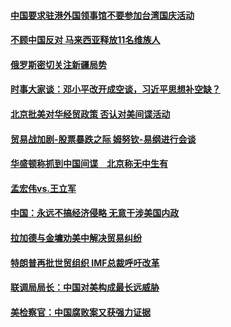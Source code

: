 #### [中国要求驻港外国领事馆不要参加台湾国庆活动](../pages/zyyyoeqqvi/4609397.md?t=10111833) 

#### [不顾中国反对 马来西亚释放11名维族人](../pages/zyyyoeqqvi/4609392.md?t=10111833) 

#### [俄罗斯密切关注新疆局势](../pages/zyyyoeqqvi/4609290.md?t=10111833) 

#### [时事大家谈：邓小平改开成空谈，习近平思想补空缺？](../pages/zyyyoeqqvi/4609236.md?t=10111833) 

#### [北京批美对华经贸政策 否认对美间谍活动](../pages/zyyyoeqqvi/4609207.md?t=10111833) 

#### [贸易战加剧-股票暴跌之际  姆努钦-易纲进行会谈](../pages/zyyyoeqqvi/4609194.md?t=10111833) 

#### [华盛顿称抓到中国间谍　北京称无中生有](../pages/zyyyoeqqvi/4609020.md?t=10111833) 

#### [孟宏伟vs.王立军](../pages/zyyyoeqqvi/4608982.md?t=10111833) 

#### [中国：永远不搞经济侵略   无意干涉美国内政](../pages/zyyyoeqqvi/4608951.md?t=10111833) 

#### [拉加德与金墉劝美中解决贸易纠纷](../pages/zyyyoeqqvi/4608927.md?t=10111833) 

#### [特朗普再批世贸组织  IMF总裁呼吁改革](../pages/zyyyoeqqvi/4608878.md?t=10111833) 

#### [联调局局长：中国对美构成最长远威胁](../pages/zyyyoeqqvi/4608298.md?t=10111833) 

#### [美检察官：中国腐败案又获强力证据](../pages/zyyyoeqqvi/4608157.md?t=10111833) 

